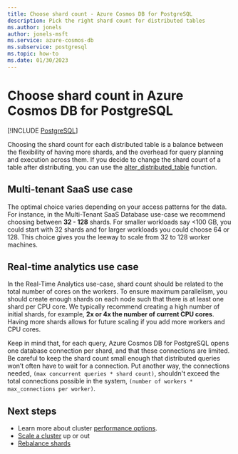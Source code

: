 ```yaml
---
title: Choose shard count - Azure Cosmos DB for PostgreSQL
description: Pick the right shard count for distributed tables
ms.author: jonels
author: jonels-msft
ms.service: azure-cosmos-db
ms.subservice: postgresql
ms.topic: how-to
ms.date: 01/30/2023
---
```


# Choose shard count in Azure Cosmos DB for PostgreSQL

[!INCLUDE [PostgreSQL](../includes/appliesto-postgresql.md)]

Choosing the shard count for each distributed table is a balance between the
flexibility of having more shards, and the overhead for query planning and
execution across them. If you decide to change the shard count of a table after
distributing, you can use the
[alter_distributed_table](reference-functions.md#alter_distributed_table)
function.

## Multi-tenant SaaS use case

The optimal choice varies depending on your access patterns for the data. For
instance, in the Multi-Tenant SaaS Database use-case we recommend choosing
between **32 - 128** shards. For smaller workloads say <100 GB, you could start with
32 shards and for larger workloads you could choose 64 or 128. This choice gives you
the leeway to scale from 32 to 128 worker machines.

## Real-time analytics use case

In the Real-Time Analytics use-case, shard count should be related to the total
number of cores on the workers. To ensure maximum parallelism, you should create
enough shards on each node such that there is at least one shard per CPU core.
We typically recommend creating a high number of initial shards, for example,
**2x or 4x the number of current CPU cores**. Having more shards allows for
future scaling if you add more workers and CPU cores.

Keep in mind that, for each query, Azure Cosmos DB for PostgreSQL opens one
database connection per shard, and that these connections are limited. Be
careful to keep the shard count small enough that distributed queries won’t
often have to wait for a connection. Put another way, the connections needed,
`(max concurrent queries * shard count)`, shouldn't exceed the total
connections possible in the system, `(number of workers * max_connections per
worker)`.

## Next steps

- Learn more about cluster [performance options](resources-compute.md).
- [Scale a cluster](howto-scale-grow.md) up or out
- [Rebalance shards](howto-scale-rebalance.md)
